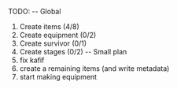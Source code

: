 TODO:
--  Global
1. Create items (4/8)
2. Create equipment (0/2)
3. Create survivor (0/1)
4. Create stages (0/2)
--  Small plan
1. fix kafif
2. create a remaining items (and write metadata)
3. start making equipment